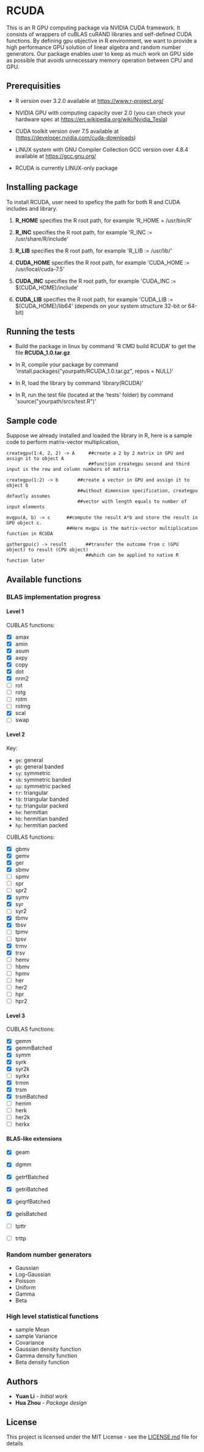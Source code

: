 # RCUDA
 
This is an R GPU computing package via NVIDIA CUDA framework. It consists of wrappers of cuBLAS cuRAND libraries and self-defined CUDA functions. By defining gpu objective in R environment, we want to provide a high performance GPU solution of linear algebra and random number generators. Our package enables user to keep as much work on GPU side as possible that avoids unnecessary memory operation between CPU and GPU.
 
## Prerequisities

* R version over 3.2.0 available at https://www.r-project.org/

* NVIDIA GPU with computing capacity over 2.0 (you can check your hardware spec at https://en.wikipedia.org/wiki/Nvidia_Tesla)

* CUDA toolkit version over 7.5 available at (https://developer.nvidia.com/cuda-downloads)

* LINUX system with GNU Compiler Collection GCC version over 4.8.4 available at https://gcc.gnu.org/

* RCUDA is currently LINUX-only package


## Installing package
To install RCUDA, user need to speficy the path for both R and CUDA includes and library.

1. **R_HOME** specifies the R root path, for example 'R_HOME = /usr/bin/R' 

2. **R_INC** specifies the R root path, for example 'R_INC := /usr/share/R/include'

3. **R_LIB** specifies the R root path, for example 'R_LIB := /usr/lib/' 

4. **CUDA_HOME** specifies the R root path, for example 'CUDA_HOME := /usr/local/cuda-7.5'

5. **CUDA_INC** specifies the R root path, for example 'CUDA_INC := $(CUDA_HOME)/include'

6. **CUDA_LIB** specifies the R root path, for example 'CUDA_LIB := $(CUDA_HOME)/lib64' (depends on your system structure 32-bit or 64-bit)

 

## Running the tests
* Build the package in linux by command 'R CMD build RCUDA' to get the file **RCUDA_1.0.tar.gz**

* In R, compile your package by command 'install.packages("yourpath/RCUDA_1.0.tar.gz", repos = NULL)'

* In R, load the library by command 'library(RCUDA)'

* In R, run the test file (located at the 'tests' folder) by command 'source("yourpath/srcs/test.R")'


## Sample code
Suppose we already installed and loaded the library in R, here is a sample code to perform matrix-vector multiplication,
```{r} 
creategpu(1:4, 2, 2) -> A     ##create a 2 by 2 matrix in GPU and assign it to object A 
                              ##function creategpu second and third input is the row and column numbers of matrix

creategpu(1:2) -> b       ##create a vector in GPU and assign it to object b
                          ##without dimension specification, creategpu defautly assumes 
                          ##vector with length equals to number of input elements 

mvgpu(A, b) -> c      ##compute the result A*b and store the result in GPU object c. 
                      ##Here mvgpu is the matrix-vector multiplication function in RCUDA
                        
gathergpu(c) -> result       ##transfer the outcome from c (GPU object) to result (CPU object) 
                             ##which can be applied to native R function later
```


## Available functions
### BLAS implementation progress

#### Level 1
CUBLAS functions:

* [x] amax
* [x] amin
* [x] asum
* [x] axpy
* [x] copy
* [x] dot
* [x] nrm2
* [ ] rot  
* [ ] rotg  
* [ ] rotm 
* [ ] rotmg  
* [x] scal
* [ ] swap  

#### Level 2

Key:
* `ge`: general
* `gb`: general banded
* `sy`: symmetric
* `sb`: symmetric banded
* `sp`: symmetric packed
* `tr`: triangular
* `tb`: triangular banded
* `tp`: triangular packed
* `he`: hermitian
* `hb`: hermitian banded
* `hp`: hermitian packed

CUBLAS functions:

* [x] gbmv  
* [x] gemv  
* [x] ger  
* [x] sbmv  
* [ ] spmv
* [ ] spr
* [ ] spr2
* [x] symv  
* [x] syr 
* [ ] syr2
* [x] tbmv
* [x] tbsv
* [ ] tpmv
* [ ] tpsv
* [x] trmv  
* [x] trsv  
* [ ] hemv  
* [ ] hbmv
* [ ] hpmv
* [ ] her 
* [ ] her2
* [ ] hpr
* [ ] hpr2

#### Level 3

CUBLAS functions:

* [x] gemm  
* [x] gemmBatched
* [x] symm  
* [x] syrk  
* [x] syr2k 
* [ ] syrkx
* [x] trmm  
* [x] trsm  
* [x] trsmBatched
* [ ] hemm
* [ ] herk  
* [ ] her2k  
* [ ] herkx

#### BLAS-like extensions

* [x] geam
* [x] dgmm
* [x] getrfBatched
* [x] getriBatched
* [x] geqrfBatched
* [x] gelsBatched
* [ ] tpttr
* [ ] trttp


### Random number generators

*  Gaussian
*  Log-Gaussian
*  Poisson
*  Uniform
*  Gamma
*  Beta


### High level statistical functions

*  sample Mean
*  sample Variance
*  Covariance
*  Gaussian density function
*  Gamma density function
*  Beta density function
 



## Authors

* **Yuan Li** - *Initial work* 
* **Hua Zhou** - *Package design*
 

## License

This project is licensed under the MIT License - see the [LICENSE.md](LICENSE.md) file for details

 

